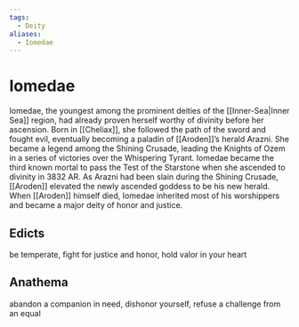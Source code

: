 ```yaml
---
tags:
  - Deity
aliases:
  - Iomedae
---
```

# Iomedae
Iomedae, the youngest among the prominent deities of the [[Inner-Sea|Inner Sea]] region, had already proven herself worthy of divinity before her ascension. Born in [[Cheliax]], she followed the path of the sword and fought evil, eventually becoming a paladin of [[Aroden]]’s herald Arazni. She became a legend among the Shining Crusade, leading the Knights of Ozem in a series of victories over the Whispering Tyrant. Iomedae became the third known mortal to pass the Test of the Starstone when she ascended to divinity in 3832 AR. As Arazni had been slain during the Shining Crusade, [[Aroden]] elevated the newly ascended goddess to be his new herald. When [[Aroden]] himself died, Iomedae inherited most of his worshippers and became a major deity of honor and justice.
## Edicts  
be temperate, fight for justice and honor, hold valor in your heart
## Anathema  
abandon a companion in need, dishonor yourself, refuse a challenge from an equal